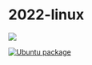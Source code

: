 # 2022-linux

[![](https://img.shields.io/badge/build-passing-brightgreen)]()

[![Ubuntu package](https://img.shields.io/ubuntu/v/ubuntu-wallpapers/focal)](https://releases.ubuntu.com/20.04/)

